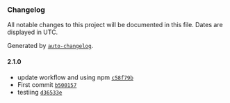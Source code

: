 ### Changelog

All notable changes to this project will be documented in this file. Dates are displayed in UTC.

Generated by [`auto-changelog`](https://github.com/CookPete/auto-changelog).

#### 2.1.0

- update workflow and using npm [`c58f79b`](https://github.com/Moufid17/joke-app/commit/c58f79b33285dd5676bdfdb95ee94331b5499373)
- First commit [`b500157`](https://github.com/Moufid17/joke-app/commit/b50015746a0070527701cc6088e8caf30136df6c)
- testiing [`d36533e`](https://github.com/Moufid17/joke-app/commit/d36533e09d3cad2181edfb40175335b0eb39e1af)
